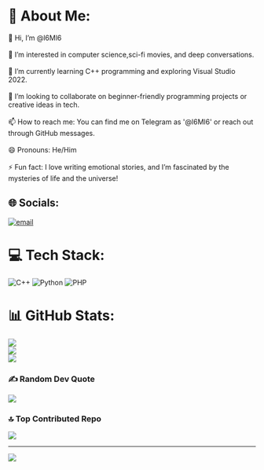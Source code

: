 # 💫 About Me:
👋 Hi, I’m @l6Ml6<br><br>👀 I’m interested in computer science,sci-fi movies, and deep conversations.<br><br>🌱 I’m currently learning C++ programming and exploring Visual Studio 2022.<br><br>💞️ I’m looking to collaborate on beginner-friendly programming projects or creative ideas in tech.<br><br>📫 How to reach me: You can find me on Telegram as '@l6Ml6' or reach out through GitHub messages.<br><br>😄 Pronouns: He/Him<br><br>⚡ Fun fact: I love writing emotional stories, and I’m fascinated by the mysteries of life and the universe!


## 🌐 Socials:
[![email](https://img.shields.io/badge/Email-D14836?logo=gmail&logoColor=white)](mailto:twimmti@gmail.com) 

# 💻 Tech Stack:
![C++](https://img.shields.io/badge/c++-%2300599C.svg?style=for-the-badge&logo=c%2B%2B&logoColor=white) ![Python](https://img.shields.io/badge/python-3670A0?style=for-the-badge&logo=python&logoColor=ffdd54) ![PHP](https://img.shields.io/badge/php-%23777BB4.svg?style=for-the-badge&logo=php&logoColor=white)
# 📊 GitHub Stats:
![](https://github-readme-stats.vercel.app/api?username=l6ml6&theme=dark&hide_border=false&include_all_commits=false&count_private=false)<br/>
![](https://github-readme-streak-stats.herokuapp.com/?user=l6ml6&theme=dark&hide_border=false)<br/>
![](https://github-readme-stats.vercel.app/api/top-langs/?username=l6ml6&theme=dark&hide_border=false&include_all_commits=false&count_private=false&layout=compact)

### ✍️ Random Dev Quote
![](https://quotes-github-readme.vercel.app/api?type=horizontal&theme=radical)

### 🔝 Top Contributed Repo
![](https://github-contributor-stats.vercel.app/api?username=l6ml6&limit=5&theme=dark&combine_all_yearly_contributions=true)

---
[![](https://visitcount.itsvg.in/api?id=l6ml6&icon=5&color=4)](https://visitcount.itsvg.in)

<!-- Proudly created with GPRM ( https://gprm.itsvg.in ) -->